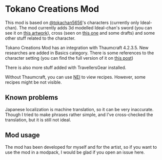 # Tokano Creations Mod

This mod is based on [@tokachan5656](https://twitter.com/tokachan5656)'s
characters (currently only Ideal-chan). The mod currently adds
3d modelled Ideal-chan's sword (you can see it on
[this artwork](https://www.pixiv.net/en/artworks/97032053)), cross (seen on [this one](https://www.pixiv.net/en/artworks/115402066) and some drafts)
and some other stuff related to the character.

Tokano Creations Mod has an integration with Thaumcraft 4.2.3.5.
New researches are added in Basics category. There is some references
to the character setting (you can find the full version of it on
[this post](https://twitter.com/tokachan5656/status/1489259520325201921))

There is also more stuff added with TravellersGear installed.

Without Thaumcraft, you can use [NEI](https://www.curseforge.com/minecraft/mc-mods/notenoughitems)
to view recipes. However, some recipes might be not visible.

## Known problems
Japanese localization is machine translation, so it can be very inaccurate. Though I tried to
make phrases rather simple, and I've cross-checked the translation, but it is still not ideal.

## Mod usage
The mod has been developed for myself and for the artist,
so if you want to use the mod in a modpack,
I would be glad if you open an issue here.
